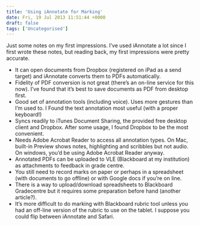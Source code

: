 ```yaml
---
title: 'Using iAnnotate for Marking'
date: Fri, 19 Jul 2013 11:51:44 +0000
draft: false
tags: ['Uncategorised']
---
```


Just some notes on my first impressions. I’ve used iAnnotate a lot since I first wrote these notes, but reading back, my first impressions were pretty accurate.

*   It can open documents from Dropbox (registered on iPad as a send target) and iAnnotate converts them to PDFs automatically.
*   Fidelity of PDF conversion is not great (there’s an on-line service for this now). I’ve found that it’s best to save documents as PDF from desktop first.
*   Good set of annotation tools (including voice). Uses more gestures than I’m used to. I Found the text annotation most useful (with a proper keyboard!)
*   Syncs readily to iTunes Document Sharing, the provided free desktop client and Dropbox. After some usage, I found Dropbox to be the most convenient.
*   Needs Adobe Acrobat Reader to access all annotation types. On Mac, built-in Preview shows notes, highlighting and scribbles but not audio. On windows, you’d be using Adobe Acrobat Reader anyway.
*   Annotated PDFs can be uploaded to VLE (Blackboard at my institution) as attachments to feedback in grade centre.
*   You still need to record marks on paper or perhaps in a spreadsheet (with documents to go offline) or with Google docs if you’re on line.
*   There is a way to upload/download spreadsheets to Blackboard Gradecentre but it requires some preparation before hand (another article?).
*   It’s more difficult to do marking with Blackboard rubric tool unless you had an off-line version of the rubric to use on the tablet. I suppose you could flip between iAnnotate and Safari.